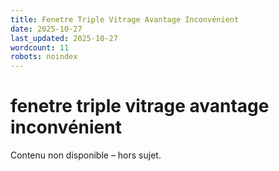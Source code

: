 ```yaml
---
title: Fenetre Triple Vitrage Avantage Inconvénient
date: 2025-10-27
last_updated: 2025-10-27
wordcount: 11
robots: noindex
---
```


# fenetre triple vitrage avantage inconvénient

Contenu non disponible – hors sujet.